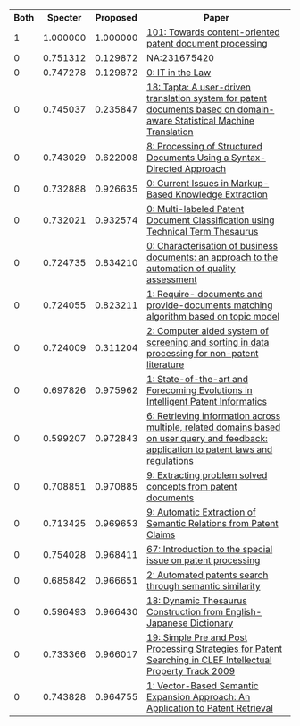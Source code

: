 <html><table><tr>
<th>Both</th>
<th>Specter</th>
<th>Proposed</th>
<th>Paper</th>
</tr>
<tr>
<td>1</td>
<td>1.000000</td>
<td>1.000000</td>
<td><a href="https://www.semanticscholar.org/paper/258f3b6555e0bed068d0b6ee312096d144dd3b75">101: Towards content-oriented patent document processing</a></td>
</tr>
<tr>
<td>0</td>
<td>0.751312</td>
<td>0.129872</td>
<td>NA:231675420</td>
</tr>
<tr>
<td>0</td>
<td>0.747278</td>
<td>0.129872</td>
<td><a href="https://www.semanticscholar.org/paper/63aa31155efabe32a810794689c3842942def523">0: IT in the Law</a></td>
</tr>
<tr>
<td>0</td>
<td>0.745037</td>
<td>0.235847</td>
<td><a href="https://www.semanticscholar.org/paper/42c412d06631c45b6f3bff96be00a7044f167e37">18: Tapta: A user-driven translation system for patent documents based on domain-aware Statistical Machine Translation</a></td>
</tr>
<tr>
<td>0</td>
<td>0.743029</td>
<td>0.622008</td>
<td><a href="https://www.semanticscholar.org/paper/21f5d907f1f981e70985ee33335885cf8f5d50af">8: Processing of Structured Documents Using a Syntax-Directed Approach</a></td>
</tr>
<tr>
<td>0</td>
<td>0.732888</td>
<td>0.926635</td>
<td><a href="https://www.semanticscholar.org/paper/abeee341deb58baa63d4df69ded9858a488aa371">0: Current Issues in Markup-Based Knowledge Extraction</a></td>
</tr>
<tr>
<td>0</td>
<td>0.732021</td>
<td>0.932574</td>
<td><a href="https://www.semanticscholar.org/paper/5fc0e75755b69873b221ffd836b1717887e9de55">0: Multi-labeled Patent Document Classification using Technical Term Thesaurus</a></td>
</tr>
<tr>
<td>0</td>
<td>0.724735</td>
<td>0.834210</td>
<td><a href="https://www.semanticscholar.org/paper/bf9b5ca0d3aef18f0df46ba237f2accae0a7d3de">0: Characterisation of business documents: an approach to the automation of quality assessment</a></td>
</tr>
<tr>
<td>0</td>
<td>0.724055</td>
<td>0.823211</td>
<td><a href="https://www.semanticscholar.org/paper/69348daf0c6ec72f9d5674b51504da3423ddb6d1">1: Require- documents and provide-documents matching algorithm based on topic model</a></td>
</tr>
<tr>
<td>0</td>
<td>0.724009</td>
<td>0.311204</td>
<td><a href="https://www.semanticscholar.org/paper/32d8276fd94220cb7e398765820d596e1dc2df6f">2: Computer aided system of screening and sorting in data processing for non-patent literature</a></td>
</tr>
<tr>
<td>0</td>
<td>0.697826</td>
<td>0.975962</td>
<td><a href="https://www.semanticscholar.org/paper/8829c384125632e0f68947dc9d82863ce717c78e">1: State-of-the-art and Forecoming Evolutions in Intelligent Patent Informatics</a></td>
</tr>
<tr>
<td>0</td>
<td>0.599207</td>
<td>0.972843</td>
<td><a href="https://www.semanticscholar.org/paper/3b5c817014a648380c17472971a78aeccff3ca83">6: Retrieving information across multiple, related domains based on user query and feedback: application to patent laws and regulations</a></td>
</tr>
<tr>
<td>0</td>
<td>0.708851</td>
<td>0.970885</td>
<td><a href="https://www.semanticscholar.org/paper/2207f7da38263ac2cce7e4108d75ec7c7153ad25">9: Extracting problem solved concepts from patent documents</a></td>
</tr>
<tr>
<td>0</td>
<td>0.713425</td>
<td>0.969653</td>
<td><a href="https://www.semanticscholar.org/paper/ac2d424955e22ef2c850c9095bc7ac8046ae7729">9: Automatic Extraction of Semantic Relations from Patent Claims</a></td>
</tr>
<tr>
<td>0</td>
<td>0.754028</td>
<td>0.968411</td>
<td><a href="https://www.semanticscholar.org/paper/2e1b51800b65a779ff3e5840fb35cfbe6b9172ad">67: Introduction to the special issue on patent processing</a></td>
</tr>
<tr>
<td>0</td>
<td>0.685842</td>
<td>0.966651</td>
<td><a href="https://www.semanticscholar.org/paper/39bf1e7f9fd15d6e2763c23d8b89789f908caa6b">2: Automated patents search through semantic similarity</a></td>
</tr>
<tr>
<td>0</td>
<td>0.596493</td>
<td>0.966430</td>
<td><a href="https://www.semanticscholar.org/paper/04c3c95babfe01004279adb1446bfe64643e11c1">18: Dynamic Thesaurus Construction from English-Japanese Dictionary</a></td>
</tr>
<tr>
<td>0</td>
<td>0.733366</td>
<td>0.966017</td>
<td><a href="https://www.semanticscholar.org/paper/c2c9c86a4a2cc5dedd6a343361255800d59b8a12">19: Simple Pre and Post Processing Strategies for Patent Searching in CLEF Intellectual Property Track 2009</a></td>
</tr>
<tr>
<td>0</td>
<td>0.743828</td>
<td>0.964755</td>
<td><a href="https://www.semanticscholar.org/paper/2bc2b2cbd7d2b07f8ed6484d5aa4db860547fd73">1: Vector-Based Semantic Expansion Approach: An Application to Patent Retrieval</a></td>
</tr>
</table></html>
